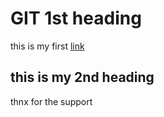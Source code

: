 # GIT 1st heading
this is my first [link](https://www.facebook.com/anik10)
## this is my 2nd heading
thnx for the support
